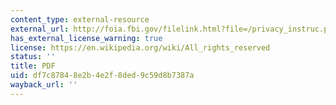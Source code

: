 ```yaml
---
content_type: external-resource
external_url: http://foia.fbi.gov/filelink.html?file=/privacy_instruc.pdf
has_external_license_warning: true
license: https://en.wikipedia.org/wiki/All_rights_reserved
status: ''
title: PDF
uid: df7c8784-8e2b-4e2f-8ded-9c59d8b7387a
wayback_url: ''
---
```

